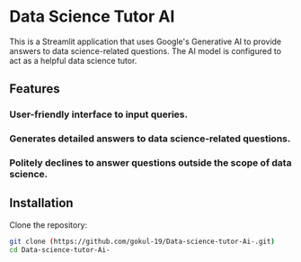 # Data Science Tutor AI

This is a Streamlit application that uses Google's Generative AI to provide answers to data science-related questions. The AI model is configured to act as a helpful data science tutor.

## Features

### User-friendly interface to input queries.
### Generates detailed answers to data science-related questions.
### Politely declines to answer questions outside the scope of data science.

## Installation

Clone the repository:
```bash
git clone (https://github.com/gokul-19/Data-science-tutor-Ai-.git)
cd Data-science-tutor-Ai-


